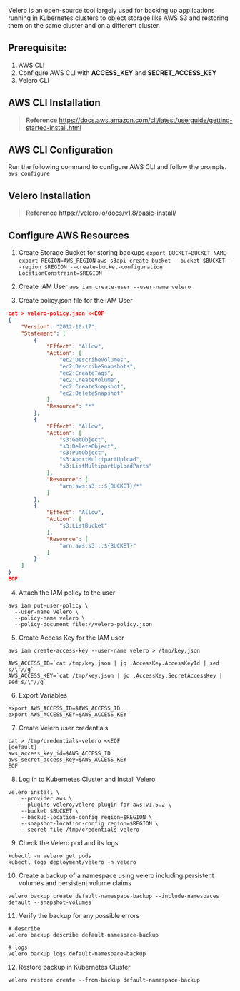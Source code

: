 Velero is an open-source tool largely used for backing up applications running in Kubernetes clusters to object storage like AWS S3 and restoring them on the same cluster and on a different cluster.

## Prerequisite:
1. AWS CLI
2. Configure AWS CLI with **ACCESS_KEY** and **SECRET_ACCESS_KEY**
3. Velero CLI

## AWS CLI Installation
>**Reference** https://docs.aws.amazon.com/cli/latest/userguide/getting-started-install.html

## AWS CLI Configuration
Run the following command to configure AWS CLI and follow the prompts.
`aws configure`

## Velero Installation
>**Reference** https://velero.io/docs/v1.8/basic-install/

## Configure AWS Resources
1. Create Storage Bucket for storing backups
`export BUCKET=BUCKET_NAME`
`export REGION=AWS_REGION`
`aws s3api create-bucket --bucket $BUCKET --region $REGION --create-bucket-configuration LocationConstraint=$REGION`

2. Create IAM User
`aws iam create-user --user-name velero`
3. Create policy.json file for the IAM User
```json
cat > velero-policy.json <<EOF
{
    "Version": "2012-10-17",
    "Statement": [
        {
            "Effect": "Allow",
            "Action": [
                "ec2:DescribeVolumes",
                "ec2:DescribeSnapshots",
                "ec2:CreateTags",
                "ec2:CreateVolume",
                "ec2:CreateSnapshot",
                "ec2:DeleteSnapshot"
            ],
            "Resource": "*"
        },
        {
            "Effect": "Allow",
            "Action": [
                "s3:GetObject",
                "s3:DeleteObject",
                "s3:PutObject",
                "s3:AbortMultipartUpload",
                "s3:ListMultipartUploadParts"
            ],
            "Resource": [
                "arn:aws:s3:::${BUCKET}/*"
            ]
        },
        {
            "Effect": "Allow",
            "Action": [
                "s3:ListBucket"
            ],
            "Resource": [
                "arn:aws:s3:::${BUCKET}"
            ]
        }
    ]
}
EOF
```
4. Attach the IAM policy to the user
```
aws iam put-user-policy \
  --user-name velero \
  --policy-name velero \
  --policy-document file://velero-policy.json
```
5. Create Access Key for the IAM user
```
aws iam create-access-key --user-name velero > /tmp/key.json

AWS_ACCESS_ID=`cat /tmp/key.json | jq .AccessKey.AccessKeyId | sed s/\"//g`
AWS_ACCESS_KEY=`cat /tmp/key.json | jq .AccessKey.SecretAccessKey | sed s/\"//g`
```
6. Export Variables
```
export AWS_ACCESS_ID=$AWS_ACCESS_ID
export AWS_ACCESS_KEY=$AWS_ACCESS_KEY
```
7. Create Velero user credentials
```
cat > /tmp/credentials-velero <<EOF
[default]
aws_access_key_id=$AWS_ACCESS_ID
aws_secret_access_key=$AWS_ACCESS_KEY
EOF
```
8. Log in to Kubernetes Cluster and Install Velero
```
velero install \
    --provider aws \
    --plugins velero/velero-plugin-for-aws:v1.5.2 \
    --bucket $BUCKET \
    --backup-location-config region=$REGION \
    --snapshot-location-config region=$REGION \
    --secret-file /tmp/credentials-velero
```
9. Check the Velero pod and its logs
```
kubectl -n velero get pods
kubectl logs deployment/velero -n velero
```
10. Create a backup of a namespace using velero including persistent volumes and persistent volume claims
```
velero backup create default-namespace-backup --include-namespaces default --snapshot-volumes
```
11. Verify the backup for any possible errors 
```
# describe
velero backup describe default-namespace-backup

# logs
velero backup logs default-namespace-backup
```
12. Restore backup in Kubernetes Cluster
```
velero restore create --from-backup default-namespace-backup
```